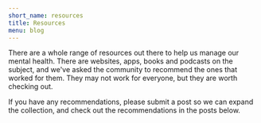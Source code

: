 ```yaml
---
short_name: resources
title: Resources
menu: blog
---
```


There are a whole range of resources out there to help us manage our mental health.
There are websites, apps, books and podcasts on the subject, and we've asked the community
to recommend the ones that worked for them. They may not work for everyone, but they are worth
checking out.

If you have any recommendations, please submit a post so we can expand the collection,
and check out the recommendations in the posts below.
